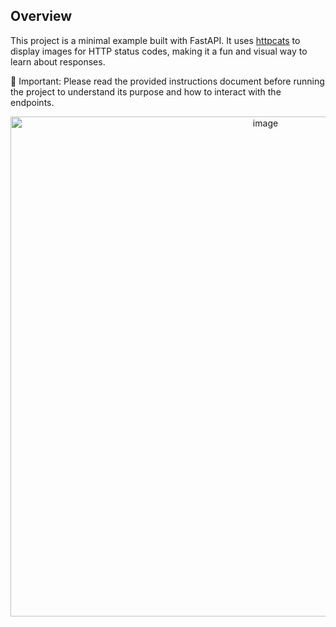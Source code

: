 ## Overview

This project is a minimal example built with FastAPI.
It uses [httpcats](https://httpcats.com/) to display images for HTTP status codes, making it a fun and visual way to learn about responses.

📄 Important: Please read the provided instructions document before running the project to understand its purpose and how to interact with the endpoints.

<p align="center">
  <img width="800" alt="image" src="https://github.com/user-attachments/assets/f3a00cca-5baa-4c06-b8c9-d206c1285b9a" />
</p>
